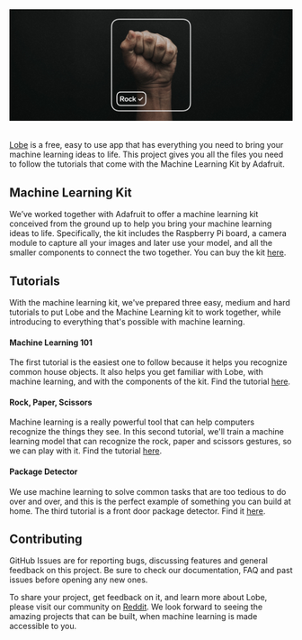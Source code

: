 <div style="text-align:center"><img src="assets/header.jpg" /></div>
<br>

[Lobe](http://lobe.ai/) is a free, easy to use app that has everything you need to bring your machine learning ideas to life. This project gives you all the files you need to follow the tutorials that come with the Machine Learning Kit by Adafruit.

## Machine Learning Kit

We’ve worked together with Adafruit to offer a machine learning kit conceived from the ground up to help you bring your machine learning ideas to life. Specifically, the kit includes the Raspberry Pi board, a camera module to capture all your images and later use your model, and all the smaller components to connect the two together. You can buy the kit [here](link/to/tutorial).

## Tutorials

With the machine learning kit, we've prepared three easy, medium and hard tutorials to put Lobe and the Machine Learning kit to work together, while introducing to everything that's possible with machine learning.

#### Machine Learning 101
The first tutorial is the easiest one to follow because it helps you recognize common house objects. It also helps you get familiar with Lobe, with machine learning, and with the components of the kit. Find the tutorial [here](link/to/tutorial).

#### Rock, Paper, Scissors
Machine learning is a really powerful tool that can help computers recognize the things they see. In this second tutorial, we'll train a machine learning model that can recognize the rock, paper and scissors gestures, so we can play with it. Find the tutorial [here](link/to/tutorial).

#### Package Detector
We use machine learning to solve common tasks that are too tedious to do over and over, and this is the perfect example of something you can build at home. The third tutorial is a front door package detector. Find it [here](link/to/tutorial).

## Contributing

GitHub Issues are for reporting bugs, discussing features and general feedback on this project. Be sure to check our documentation, FAQ and past issues before opening any new ones.

To share your project, get feedback on it, and learn more about Lobe, please visit our community on [Reddit](https://www.reddit.com/r/Lobe/). We look forward to seeing the amazing projects that can be built, when machine learning is made accessible to you.
